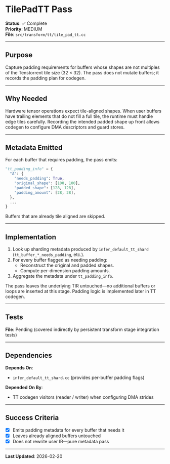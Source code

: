 # TilePadTT Pass

**Status**: ✅ Complete  
**Priority**: MEDIUM  
**File**: `src/transform/tt/tile_pad_tt.cc`

---

## Purpose

Capture padding requirements for buffers whose shapes are not multiples of the Tenstorrent tile size (32 × 32). The pass does not mutate buffers; it records the padding plan for codegen.

---

## Why Needed

Hardware tensor operations expect tile-aligned shapes. When user buffers have trailing elements that do not fill a full tile, the runtime must handle edge tiles carefully. Recording the intended padded shape up front allows codegen to configure DMA descriptors and guard stores.

---

## Metadata Emitted

For each buffer that requires padding, the pass emits:

```python
"tt_padding_info" = {
  "A": {
    "needs_padding": True,
    "original_shape": [100, 100],
    "padded_shape": [128, 128],
    "padding_amount": [28, 28],
  },
  ...
}
```

Buffers that are already tile aligned are skipped.

---

## Implementation

1. Look up sharding metadata produced by `infer_default_tt_shard` (`tt_buffer_*_needs_padding`, etc.).
2. For every buffer flagged as needing padding:
   - Reconstruct the original and padded shapes.
   - Compute per-dimension padding amounts.
3. Aggregate the metadata under `tt_padding_info`.

The pass leaves the underlying TIR untouched—no additional buffers or loops are inserted at this stage. Padding logic is implemented later in TT codegen.

---

## Tests

**File**: Pending (covered indirectly by persistent transform stage integration tests)

---

## Dependencies

**Depends On**:
- `infer_default_tt_shard.cc` (provides per-buffer padding flags)

**Depended On By**:
- TT codegen visitors (reader / writer) when configuring DMA strides

---

## Success Criteria

- [x] Emits padding metadata for every buffer that needs it
- [x] Leaves already aligned buffers untouched
- [x] Does not rewrite user IR—pure metadata pass

---

**Last Updated**: 2026-02-20
